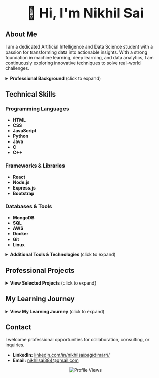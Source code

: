 <div align="center">
  <h1 style="font-size:3em;">👋 Hi, I'm Nikhil Sai</h1>
</div>

## About Me

I am a dedicated Artificial Intelligence and Data Science student with a passion for transforming data into actionable insights. With a strong foundation in machine learning, deep learning, and data analytics, I am continuously exploring innovative techniques to solve real-world challenges.

<details>
  <summary><strong>Professional Background</strong> (click to expand)</summary>
  
  Over the years, I have collaborated on diverse projects ranging from enterprise-level applications to innovative startup solutions. My approach combines technical precision with a keen eye for efficiency and quality.
</details>

## Technical Skills

### Programming Languages
- **HTML**
- **CSS**
- **JavaScript**
- **Python**
- **Java**
- **C**
- **C++**

### Frameworks & Libraries
- **React**
- **Node.js**
- **Express.js**
- **Bootstrap**

### Databases & Tools
- **MongoDB**
- **SQL**
- **AWS**
- **Docker**
- **Git**
- **Linux**

<details>
  <summary><strong>Additional Tools & Technologies</strong> (click to expand)</summary>
  
  - TypeScript
  - Redis
  - GraphQL
  - Webpack
  - Babel
</details>

## Professional Projects

<details>
  <summary><strong>View Selected Projects</strong> (click to expand)</summary>
  
  ### [Project Alpha](https://github.com/NIKHILSAI71/project-alpha)
  - **Description:** A scalable solution designed for real-time data analysis.
  - **Technologies:** React, Node.js, MongoDB
  
  ### [Project Beta](https://github.com/NIKHILSAI71/project-beta)
  - **Description:** An enterprise-level application focused on secure data management.
  - **Technologies:** Express.js, AWS, Docker
</details>

## My Learning Journey

<details>
  <summary><strong>View My Learning Journey</strong> (click to expand)</summary>
  
  - **2020:** Began my formal education in Computer Science.
  - **2021:** Explored the fundamentals of web development with HTML, CSS, and JavaScript.
  - **2022:** Expanded my skill set to include Python, Java, and C/C++.
  - **2023:** Engaged in academic projects and hands-on coding challenges.
</details>

## Contact

I welcome professional opportunities for collaboration, consulting, or inquiries.

- **LinkedIn:** [linkedin.com/in/nikhilsaipagidimarri/](https://www.linkedin.com/in/nikhilsaipagidimarri/)
- **Email:** [nikhilsai384@gmail.com](mailto:nikhilsai384@gmail.com)

<div align="center">
  <img src="https://komarev.com/ghpvc/?username=NIKHILSAI71&color=blueviolet" alt="Profile Views" />
</div>
